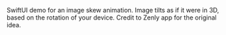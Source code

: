 SwiftUI demo for an image skew animation. Image tilts as if it were in 3D, based on the rotation of your device. Credit to Zenly app for the original idea.
